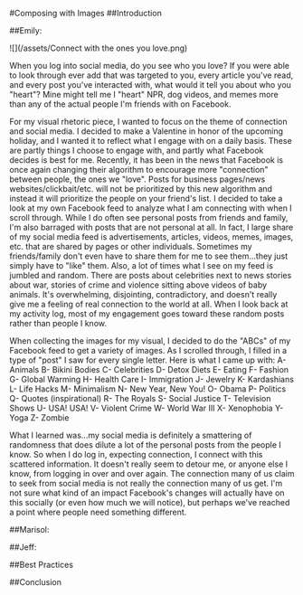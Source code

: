#Composing with Images
##Introduction
<!-- This section should be an overview of what the modality of still images is and why the multimodal composer should be concerned with them. -->
##Emily:

![](/assets/Connect with the ones you love.png)

When you log into social media, do you see who you love? If you were able to look through ever add that was targeted to you, every article you've read, and every post you've interacted with, what would it tell you about who you "heart"? Mine might tell me I "heart" NPR, dog videos, and memes more than any of the actual people I'm friends with on Facebook.

For my visual rhetoric piece, I wanted to focus on the theme of connection and social media. I decided to make a Valentine in honor of the upcoming holiday, and I wanted it to reflect what I engage with on a daily basis. These are partly things I choose to engage with, and partly what Facebook decides is best for me. Recently, it has been in the news that Facebook is once again changing their algorithm to encourage more "connection" between people, the ones we "love". Posts for business pages/news websites/clickbait/etc. will not be prioritized by this new algorithm and instead it will prioritize the people on your friend's list. I decided to take a look at my own Facebook feed to analyze what I am connecting with when I scroll through.
While I do often see personal posts from friends and family, I'm also barraged with posts that are not personal at all. In fact, I large share of my social media feed is advertisements, articles, videos, memes, images, etc. that are shared by pages or other individuals. Sometimes my friends/family don't even have to share them for me to see them...they just simply have to "like" them. Also, a lot of times what I see on my feed is jumbled and random. There are posts about celebrities next to news stories about war, stories of crime and violence sitting above videos of baby animals. It's overwhelming, disjointing, contradictory, and doesn't really give me a feeling of real connection to the world at all. When I look back at my activity log, most of my engagement goes toward these random posts rather than people I know.

When collecting the images for my visual, I decided to do the "ABCs" of my Facebook feed to get a variety of images. As I scrolled through, I filled in a type of "post" I saw for every single letter. Here is what I came up with:
A- Animals
B- Bikini Bodies
C- Celebrities
D- Detox Diets
E- Eating
F- Fashion
G- Global Warming
H- Health Care
I- Immigration
J- Jewelry
K- Kardashians
L- Life Hacks
M- Minimalism
N- New Year, New You!
O- Obama
P- Politics
Q- Quotes (inspirational)
R-  The Royals
S- Social Justice
T-  Television Shows
U- USA! USA!
V- Violent Crime
W- World War III
X- Xenophobia
Y- Yoga
Z- Zombie

What I learned was...my social media is definitely a smattering of randomness that does dilute a lot of the personal posts from the people I know. So when I do log in, expecting connection, I connect with this scattered information. It doesn't really seem to detour me, or anyone else I know, from logging in over and over again. The connection many of us claim to seek from social media is not really the connection many of us get. I'm not sure what kind of an impact Facebook's changes will actually have on this socially (or even how much we will notice), but perhaps we've reached a point where people need something different.

<!-- Emily should revise her visual rhetoric section into this area here -->
##Marisol:
<!-- Marisol should revise her visual rhetoric section into this area here -->
##Jeff:
<!-- Jeff should revise his visual rhetoric section into this area here -->
##Best Practices
<!--Add a section on best practices here. -->
##Conclusion
<!-- This section should be a paragraph or two discussing what the reader should take away after reading this chapter. -->